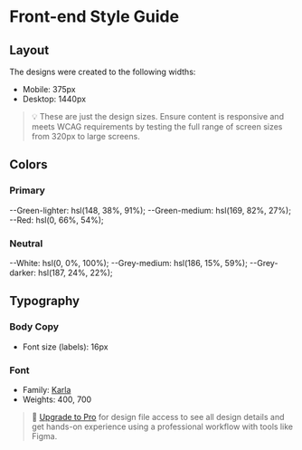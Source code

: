 # Front-end Style Guide

## Layout

The designs were created to the following widths:

- Mobile: 375px
- Desktop: 1440px

> 💡 These are just the design sizes. Ensure content is responsive and meets WCAG requirements by testing the full range of screen sizes from 320px to large screens.

## Colors

### Primary

--Green-lighter: hsl(148, 38%, 91%);
--Green-medium: hsl(169, 82%, 27%);
--Red: hsl(0, 66%, 54%);

### Neutral

--White: hsl(0, 0%, 100%);
--Grey-medium: hsl(186, 15%, 59%);
--Grey-darker: hsl(187, 24%, 22%);

## Typography

### Body Copy

- Font size (labels): 16px

### Font

- Family: [Karla](https://fonts.google.com/specimen/Karla)
- Weights: 400, 700

> 💎 [Upgrade to Pro](https://www.frontendmentor.io/pro?ref=style-guide) for design file access to see all design details and get hands-on experience using a professional workflow with tools like Figma.